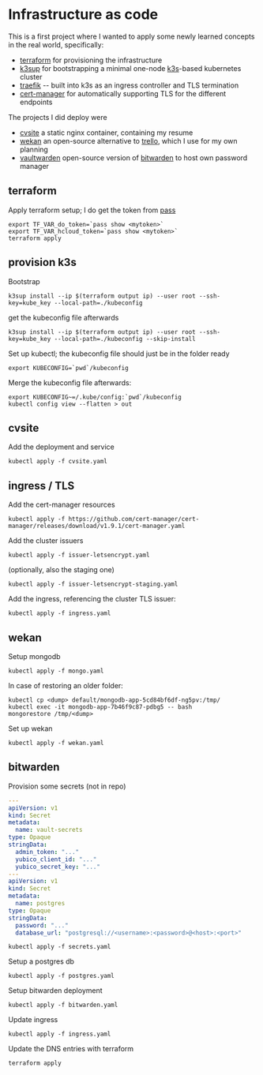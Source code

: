# Infrastructure as code

This is a first project where I wanted to apply some newly learned concepts in the real world, specifically:

- [terraform] for provisioning the infrastructure
- [k3sup] for bootstrapping a minimal one-node [k3s]-based kubernetes cluster
- [traefik] -- built into k3s as an ingress controller and TLS termination
- [cert-manager] for automatically supporting TLS for the different endpoints

The projects I did deploy were

- [cvsite] a static nginx container, containing my resume
- [wekan] an open-source alternative to [trello], which I use for my own planning
- [vaultwarden] open-source version of [bitwarden] to host own password manager

[terraform]: https://terraform.io
[k3sup]: https://k3sup.dev
[k3s]: https://k3s.io
[traefik]: https://containo.us/traefik/
[cert-manager]: https://cert-manager.io/docs/installation/kubernetes/
[cvsite]: https://github.com/mhemeryck/cvsite
[wekan]: https://wekan.github.io/
[trello]: https://trello.com/
[bitwarden]: https://bitwarden.com/
[vaultwarden]: https://github.com/dani-garcia/vaultwarden

## terraform

Apply terraform setup; I do get the token from [pass]

    export TF_VAR_do_token=`pass show <mytoken>`
    export TF_VAR_hcloud_token=`pass show <mytoken>`
    terraform apply

[pass]: https://www.passwordstore.org/

## provision k3s

Bootstrap

    k3sup install --ip $(terraform output ip) --user root --ssh-key=kube_key --local-path=./kubeconfig

get the kubeconfig file afterwards

    k3sup install --ip $(terraform output ip) --user root --ssh-key=kube_key --local-path=./kubeconfig --skip-install

Set up kubectl; the kubeconfig file should just be in the folder ready

    export KUBECONFIG=`pwd`/kubeconfig

Merge the kubeconfig file afterwards:

    export KUBECONFIG~=/.kube/config:`pwd`/kubeconfig
    kubectl config view --flatten > out

## cvsite

Add the deployment and service

    kubectl apply -f cvsite.yaml

## ingress / TLS

Add the cert-manager resources

    kubectl apply -f https://github.com/cert-manager/cert-manager/releases/download/v1.9.1/cert-manager.yaml

Add the cluster issuers

    kubectl apply -f issuer-letsencrypt.yaml

(optionally, also the staging one)

    kubectl apply -f issuer-letsencrypt-staging.yaml

Add the ingress, referencing the cluster TLS issuer:

    kubectl apply -f ingress.yaml

## wekan

Setup mongodb

    kubectl apply -f mongo.yaml

In case of restoring an older <dump> folder:

    kubectl cp <dump> default/mongodb-app-5cd84bf6df-ng5pv:/tmp/
    kubectl exec -it mongodb-app-7b46f9c87-pdbg5 -- bash
    mongorestore /tmp/<dump>

Set up wekan

    kubectl apply -f wekan.yaml

## bitwarden

Provision some secrets (not in repo)


```yaml
---
apiVersion: v1
kind: Secret
metadata:
  name: vault-secrets
type: Opaque
stringData:
  admin_token: "..."
  yubico_client_id: "..."
  yubico_secret_key: "..."
---
apiVersion: v1
kind: Secret
metadata:
  name: postgres
type: Opaque
stringData:
  password: "..."
  database_url: "postgresql://<username>:<password>@<host>:<port>"
```

    kubectl apply -f secrets.yaml

Setup a postgres db

    kubectl apply -f postgres.yaml

Setup bitwarden deployment

    kubectl apply -f bitwarden.yaml

Update ingress

    kubectl apply -f ingress.yaml

Update the DNS entries with terraform

    terraform apply
